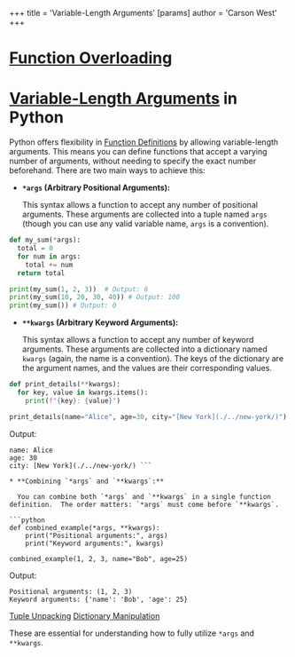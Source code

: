 +++
 title = 'Variable-Length Arguments'
[params]
	author = 'Carson West'
+++
# [Function Overloading](./../function-overloading/)
# [Variable-Length Arguments](./../variable-length-arguments/) in Python

Python offers flexibility in [Function Definitions](./../function-definitions/) by allowing variable-length arguments. This means you can define functions that accept a varying number of arguments, without needing to specify the exact number beforehand.  There are two main ways to achieve this:

* **`*args` (Arbitrary Positional Arguments):**

  This syntax allows a function to accept any number of positional arguments. These arguments are collected into a tuple named `args` (though you can use any valid variable name,  `args` is a convention).

```python
def my_sum(*args):
  total = 0
  for num in args:
    total += num
  return total

print(my_sum(1, 2, 3))  # Output: 6
print(my_sum(10, 20, 30, 40)) # Output: 100
print(my_sum()) # Output: 0
```

* **`**kwargs` (Arbitrary Keyword Arguments):**

  This syntax allows a function to accept any number of keyword arguments. These arguments are collected into a dictionary named `kwargs` (again, the name is a convention).  The keys of the dictionary are the argument names, and the values are their corresponding values.

```python
def print_details(**kwargs):
  for key, value in kwargs.items():
    print(f"{key}: {value}")

print_details(name="Alice", age=30, city="[New York](./../new-york/)")
```

Output:

```
name: Alice
age: 30
city: [New York](./../new-york/) ```

* **Combining `*args` and `**kwargs`:**

  You can combine both `*args` and `**kwargs` in a single function definition.  The order matters: `*args` must come before `**kwargs`.

```python
def combined_example(*args, **kwargs):
    print("Positional arguments:", args)
    print("Keyword arguments:", kwargs)

combined_example(1, 2, 3, name="Bob", age=25)
```

Output:

```
Positional arguments: (1, 2, 3)
Keyword arguments: {'name': 'Bob', 'age': 25}
```


[Tuple Unpacking](./../tuple-unpacking/)
[Dictionary Manipulation](./../dictionary-manipulation/)

These are essential for understanding how to fully utilize `*args` and `**kwargs`.
